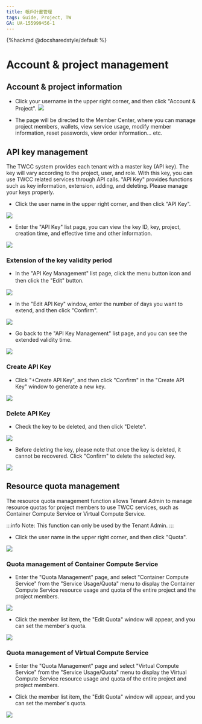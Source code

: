 ```yaml
---
title: 帳戶計畫管理
tags: Guide, Project, TW
GA: UA-155999456-1
---
```


{%hackmd @docsharedstyle/default %}

# Account & project management 


## Account & project information

* Click your username in the upper right corner, and then click "Account & Project".
![](https://cos.twcc.ai/SYS-MANUAL/uploads/upload_3edcedd009126147b1f6b98eefd86eee.png)


* The page will be directed to the Member Center, where you can manage project members, wallets, view service usage, modify member information, reset passwords, view order information... etc.


<!--
## 租戶管理權限

### 選擇計畫

* 登入 TWCC 網站，進入服務主頁面，點擊左上角的計畫名稱。　

![](https://man.twcc.ai/uploads/upload_1283e418bac0b66a853a8364c7470b4d.png)

* 選取欲查看的計畫後點擊「確認」。
 
![](https://man.twcc.ai/uploads/upload_31fde6db8eb496b5d7523dad6c87f4fe.png)

### 更改租戶管理權限

* 點擊右上角使用者名稱，再點選「租戶管理權限」。

![](https://man.twcc.ai/uploads/upload_5d0e0764dce3a524d5c954a66a68c93c.png)


* 進入「租戶管理權限」列表頁面，可查看或管理計畫內的租戶權限。

:::info
注意：租戶管理員可查看並修改計畫內所有租戶的帳戶及權限資訊；租戶使用者僅能查看自己的帳戶及權限資訊。
:::

![](https://man.twcc.ai/uploads/upload_78b5e2c5f44bcc115de0b0ed9edf7aa9.png)

* 點選「租戶管理權限」列表，會出現該租戶的「權限列表」視窗，點擊勾選框可改變使用該服務的權限。取消勾選狀態即可移除該租戶使用某項 TWCC 服務的權限。

:::info
:bulb:提示

* 在搜尋框輸入關鍵字可快速查找符合條件的使用者。
* 租戶管理權目前僅提供增删計畫內的租戶使用 TWCC 服務的權限，更多管理計畫成員資訊請參閱：[帳號計畫 > 管理計畫成員](https://www.twcc.ai/doc?page=member)
:::



![](https://man.twcc.ai/uploads/upload_a6ddab233062bca6eb9c1eb92a5b344c.png)
-->

## API key management

The TWCC system provides each tenant with a master key (API key). The key will vary according to the project, user, and role. With this key, you can use TWCC related services through API calls. "API Key" provides functions such as key information, extension, adding, and deleting. Please manage your keys properly.

* Click the user name in the upper right corner, and then click "API Key".

![](https://cos.twcc.ai/SYS-MANUAL/uploads/upload_2eebad996a85d76337d0d81daacf90f9.png)



* Enter the "API Key" list page, you can view the key ID, key, project, creation time, and effective time and other information.

![](https://cos.twcc.ai/SYS-MANUAL/uploads/upload_0e9634d29046ae48c411d7ded63618cf.png)




### Extension of the key validity period

* In the "API Key Management" list page, click the menu button icon and then click the "Edit" button.　

![](https://cos.twcc.ai/SYS-MANUAL/uploads/upload_6db5c99d7c3475494a4c8ad0a4541d4c.png)



* In the "Edit API Key" window, enter the number of days you want to extend, and then click "Confirm".

![](https://cos.twcc.ai/SYS-MANUAL/uploads/upload_b5b2817b5e02e6f1a4344785fd6aa1cf.png)



* Go back to the "API Key Management" list page, and you can see the extended validity time.

![](https://cos.twcc.ai/SYS-MANUAL/uploads/upload_b4ffdfbe009875229be993af44f6b5c3.png)

### Create API Key

* Click "+Create API Key", and then click "Confirm" in the "Create API Key" window to generate a new key.

![](https://cos.twcc.ai/SYS-MANUAL/uploads/upload_a0ba1e9772f2c6f0249bb1f5f9517467.png)


### Delete API Key
* Check the key to be deleted, and then click "Delete".

![](https://cos.twcc.ai/SYS-MANUAL/uploads/upload_09d557296ee2b704c5af921ab465279a.png)



* Before deleting the key, please note that once the key is deleted, it cannot be recovered. Click "Confirm" to delete the selected key.

![](https://cos.twcc.ai/SYS-MANUAL/uploads/upload_e8485e69fe1221cfd6ab6eaec14c8af9.png)


## Resource quota management

The resource quota management function allows Tenant Admin to manage resource quotas for project members to use TWCC services, such as Container Compute Service or Virtual Compute Service.

:::info
Note: This function can only be used by the Tenant Admin.
:::

* Click the user name in the upper right corner, and then click "Quota".

![](https://cos.twcc.ai/SYS-MANUAL/uploads/upload_5ecba43a124f09b5d085472d93ec5c7a.png)





### Quota management of Container Compute Service

* Enter the "Quota Management" page, and select "Container Compute Service" from the "Service Usage/Quota" menu to display the Container Compute Service resource usage and quota of the entire project and the project members.

![](https://cos.twcc.ai/SYS-MANUAL/uploads/upload_f2067e94c798a73e0654eebc1d1703b5.png)


* Click the member list item, the "Edit Quota" window  will appear, and you can set the member's quota.

![](https://cos.twcc.ai/SYS-MANUAL/uploads/upload_370b1d3ec8b40f136406d76288d116b1.png)


### Quota management of Virtual Compute Service

* Enter the "Quota Management" page and select "Virtual Compute Service" from the "Service Usage/Quota" menu to display the Virtual Compute Service resource usage and quota of the entire project and project members.


* Click the member list item, the "Edit Quota" window will appear, and you can set the member's quota.

![](https://cos.twcc.ai/SYS-MANUAL/uploads/upload_475f1f21f6b797fac0f61517557b3e35.png)

